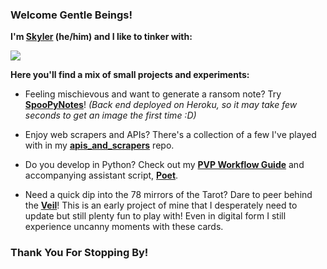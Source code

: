 ### Welcome Gentle Beings!

**I'm [Skyler](https://www.linkedin.com/in/skylerburger/) (he/him) and I like to tinker with:**

<img src="https://i.imgur.com/deNjKHy.png">

**Here you'll find a mix of small projects and experiments:**

- Feeling mischievous and want to generate a ransom note? Try **[SpooPyNotes](https://spoopy-notes.firebaseapp.com/)**! *(Back end deployed on Heroku, so it may take few seconds to get an image the first time :D)*

- Enjoy web scrapers and APIs? There's a collection of a few I've played with in my **[apis_and_scrapers](https://github.com/SkylerBurger/apis_and_scrapers)** repo. 

- Do you develop in Python? Check out my **[PVP Workflow Guide](https://dev.to/skybur/pvp-a-workflow-for-python-projects-29h3)** and accompanying assistant script, **[Poet](https://github.com/SkylerBurger/poet)**.

- Need a quick dip into the 78 mirrors of the Tarot? Dare to peer behind the **[Veil](https://veil-app.herokuapp.com/)**! This is an early project of mine that I desperately need to update but still plenty fun to play with! Even in digital form I still experience uncanny moments with these cards.

### Thank You For Stopping By!
